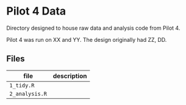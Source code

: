 # Pilot 4 Data

Directory designed to house raw data and analysis code from Pilot 4.

Pilot 4 was run on XX and YY. The design originally had ZZ, DD.

## Files

| file | description     |
| ---- | -----------     |
| `1_tidy.R`     |       |
| `2_analysis.R` |       | 